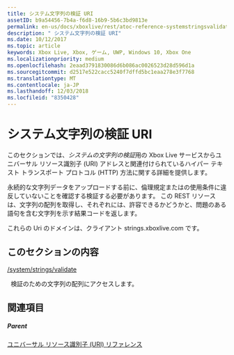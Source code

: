 ```yaml
---
title: システム文字列の検証 URI
assetID: b9a54456-7b4a-f6d8-16b9-5b6c3bd9813e
permalink: en-us/docs/xboxlive/rest/atoc-reference-systemstringsvalidate.html
description: " システム文字列の検証 URI"
ms.date: 10/12/2017
ms.topic: article
keywords: Xbox Live, Xbox, ゲーム, UWP, Windows 10, Xbox One
ms.localizationpriority: medium
ms.openlocfilehash: 2eaad3791830086d6b086ac0026523d28d596d1a
ms.sourcegitcommit: d2517e522cacc5240f7dffd5bc1eaa278e3f7768
ms.translationtype: MT
ms.contentlocale: ja-JP
ms.lasthandoff: 12/03/2018
ms.locfileid: "8350428"
---
```

# <a name="system-strings-validatation-uris"></a>システム文字列の検証 URI
 
このセクションでは、*システムの文字列の検証*用の Xbox Live サービスからユニバーサル リソース識別子 (URI) アドレスと関連付けられているハイパー テキスト トランスポート プロトコル (HTTP) 方法に関する詳細を提供します。
 
永続的な文字列データをアップロードする前に、倫理規定またはの使用条件に違反していないことを確認する検証する必要があります。 この REST リソースは、文字列の配列を取得し、それぞれには、許容できるかどうかと、問題のある語句を含む文字列を示す結果コードを返します。
 
これらの Uri のドメインは、クライアント strings.xboxlive.com です。
 
<a id="ID4EQB"></a>

 
## <a name="in-this-section"></a>このセクションの内容

[/system/strings/validate](uri-systemstringsvalidate.md)

&nbsp;&nbsp;検証のための文字列の配列にアクセスします。
 
<a id="ID4EWB"></a>

 
## <a name="see-also"></a>関連項目
 
<a id="ID4EYB"></a>

 
##### <a name="parent"></a>Parent 

[ユニバーサル リソース識別子 (URI) リファレンス](../atoc-xboxlivews-reference-uris.md)

   